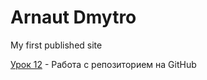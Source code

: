 # Arnaut Dmytro
My first published site

[Урок 12]([адрес](https://dayori.github.io/) "Мое домашнее задание") - Работа с репозиторием на GitHub
